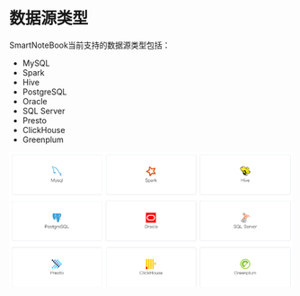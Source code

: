 # 数据源类型

SmartNoteBook当前支持的数据源类型包括：

* MySQL
* Spark
* Hive
* PostgreSQL
* Oracle
* SQL Server
* Presto
* ClickHouse
* Greenplum

![](/assets/type.png)





